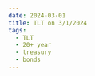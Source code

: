 ```yaml
---
date: 2024-03-01
title: TLT on 3/1/2024
tags: 
  - TLT
  - 20+ year
  - treasury
  - bonds
---
```

<div class="post">
<snapshot-grid 
    :reports="['2024/02/29/CTA/TLT', '2024/03/01/CTA/TLT', '2024/03/01/MTP/TLT']"
    chart="2024/03/01/Chart/TLT"
/>
<p>

</p>
<p>

</p>
</div>